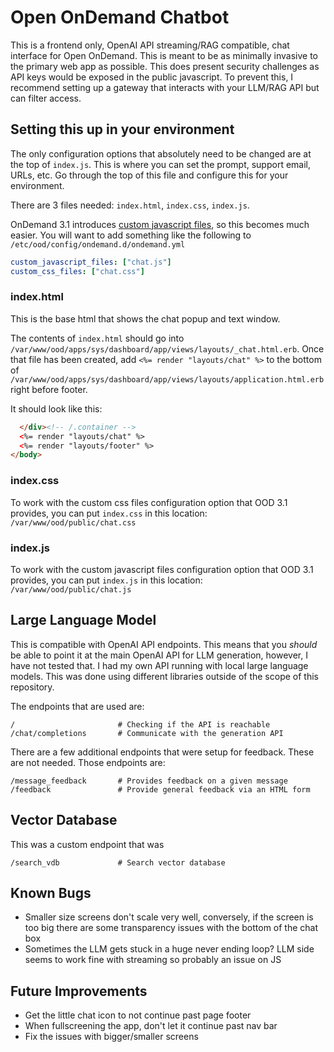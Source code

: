 # Open OnDemand Chatbot
This is a frontend only, OpenAI API streaming/RAG compatible, chat interface for Open OnDemand. This is meant to be as minimally invasive to the primary web app as possible. This does present security challenges as API keys would be exposed in the public javascript. To prevent this, I recommend setting up a gateway that interacts with your LLM/RAG API but can filter access.

## Setting this up in your environment
The only configuration options that absolutely need to be changed are at the top of `index.js`. This is where you can set the prompt, support email, URLs, etc. Go through the top of this file and configure this for your environment.

There are 3 files needed: `index.html`, `index.css`, `index.js`.

OnDemand 3.1 introduces [custom javascript files](https://osc.github.io/ood-documentation/latest/release-notes/v3.1-release-notes.html?highlight=custom_javascript_files#custom-javascript-files), so this becomes much easier. You will want to add something like the following to `/etc/ood/config/ondemand.d/ondemand.yml`
```yml
custom_javascript_files: ["chat.js"]
custom_css_files: ["chat.css"]
```

### index.html
This is the base html that shows the chat popup and text window.

The contents of `index.html` should go into `/var/www/ood/apps/sys/dashboard/app/views/layouts/_chat.html.erb`. Once that file has been created, add `<%= render "layouts/chat" %>` to the bottom of `/var/www/ood/apps/sys/dashboard/app/views/layouts/application.html.erb` right before footer.

It should look like this:

```html
  </div><!-- /.container -->
  <%= render "layouts/chat" %>
  <%= render "layouts/footer" %>
</body>
```

### index.css
To work with the custom css files configuration option that OOD 3.1 provides, you can put `index.css` in this location: `/var/www/ood/public/chat.css`

### index.js
To work with the custom javascript files configuration option that OOD 3.1 provides, you can put `index.js` in this location: `/var/www/ood/public/chat.js`

## Large Language Model
This is compatible with OpenAI API endpoints. This means that you *should* be able to point it at the main OpenAI API for LLM generation, however, I have not tested that. I had my own API running with local large language models. This was done using different libraries outside of the scope of this repository. 

The endpoints that are used are:
```
/                       # Checking if the API is reachable
/chat/completions       # Communicate with the generation API
```

There are a few additional endpoints that were setup for feedback. These are not needed. Those endpoints are:
```
/message_feedback       # Provides feedback on a given message
/feedback               # Provide general feedback via an HTML form
```

## Vector Database
This was a custom endpoint that was    
```
/search_vdb             # Search vector database
```

## Known Bugs
- Smaller size screens don't scale very well, conversely, if the screen is too big there are some transparency issues with the bottom of the chat box
- Sometimes the LLM gets stuck in a huge never ending loop? LLM side seems to work fine with streaming so probably an issue on JS

## Future Improvements
- Get the little chat icon to not continue past page footer
- When fullscreening the app, don't let it continue past nav bar
- Fix the issues with bigger/smaller screens
